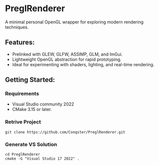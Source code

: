 # PreglRenderer
A minimal personal OpenGL wrapper for exploring modern rendering techniques.


## Features:
- Prelinked with GLEW, GLFW, ASSIMP, GLM, and ImGui.
- Lightweight OpenGL abstraction for rapid prototyping.
- Ideal for experimenting with shaders, lighting, and real-time rendering.

## Getting Started: 

### **Requirements**
- Visual Studio community 2022
- CMake 3.15 or later.

### Retrive Project
```
git clone https://github.com/Conqster/PreglRenderer.git
```

### Generate VS Solution
```
cd PreglRenderer
cmake -G "Visual Studio 17 2022" . 
```
